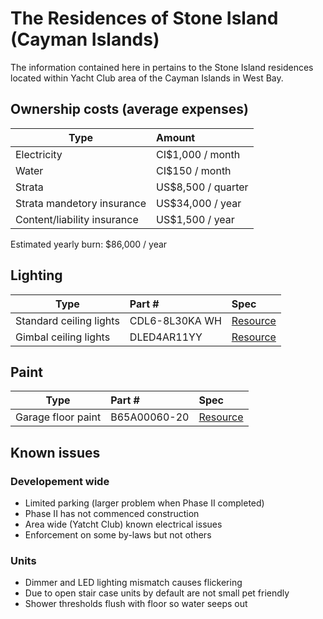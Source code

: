 # The Residences of Stone Island (Cayman Islands)

The information contained here in pertains to the Stone Island residences located within Yacht Club area of the Cayman Islands in West Bay. 

## Ownership costs (average expenses)

| Type  | Amount         | 
| ----- |:-------------- |
| Electricity | CI$1,000 / month |
| Water | CI$150 / month |
| Strata | US$8,500 / quarter |
| Strata mandetory insurance | US$34,000 / year |
| Content/liability insurance | US$1,500 / year |

Estimated yearly burn: $86,000 / year

## Lighting

| Type                    | Part #         | Spec  |
| ----------------------- |:-------------- | :----- |
| Standard ceiling lights | CDL6-8L30KA WH | [Resource](https://github.com/sagewrk/stone-island/blob/main/pdf/standard-ceiling-lights.pdf) |
| Gimbal ceiling lights   | DLED4AR11YY    | [Resource](https://github.com/sagewrk/stone-island/blob/main/pdf/ceiling-lights.pdf) |

## Paint

| Type                | Part #           | Spec  |
| ------------------- |:------------- | :----- |
| Garage floor paint  | B65A00060-20  | [Resource](https://www.sherwin-williams.com/architects-specifiers-designers/products/armorseal-rexthane-i?itemCatentryId=18424) |

## Known issues

### Developement wide
* Limited parking (larger problem when Phase II completed)
* Phase II has not commenced construction
* Area wide (Yatcht Club) known electrical issues
* Enforcement on some by-laws but not others

### Units
* Dimmer and LED lighting mismatch causes flickering
* Due to open stair case units by default are not small pet friendly
* Shower thresholds flush with floor so water seeps out
